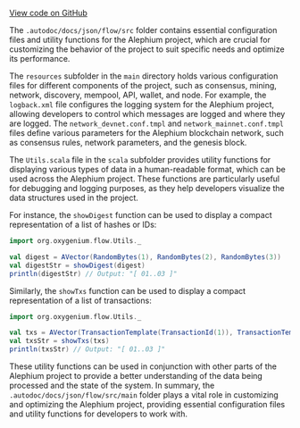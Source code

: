 [View code on GitHub](https://github.com/oxygenium/oxygenium/.autodoc/docs/json/flow/src)

The `.autodoc/docs/json/flow/src` folder contains essential configuration files and utility functions for the Alephium project, which are crucial for customizing the behavior of the project to suit specific needs and optimize its performance.

The `resources` subfolder in the `main` directory holds various configuration files for different components of the project, such as consensus, mining, network, discovery, mempool, API, wallet, and node. For example, the `logback.xml` file configures the logging system for the Alephium project, allowing developers to control which messages are logged and where they are logged. The `network_devnet.conf.tmpl` and `network_mainnet.conf.tmpl` files define various parameters for the Alephium blockchain network, such as consensus rules, network parameters, and the genesis block.

The `Utils.scala` file in the `scala` subfolder provides utility functions for displaying various types of data in a human-readable format, which can be used across the Alephium project. These functions are particularly useful for debugging and logging purposes, as they help developers visualize the data structures used in the project.

For instance, the `showDigest` function can be used to display a compact representation of a list of hashes or IDs:

```scala
import org.oxygenium.flow.Utils._

val digest = AVector(RandomBytes(1), RandomBytes(2), RandomBytes(3))
val digestStr = showDigest(digest)
println(digestStr) // Output: "[ 01..03 ]"
```

Similarly, the `showTxs` function can be used to display a compact representation of a list of transactions:

```scala
import org.oxygenium.flow.Utils._

val txs = AVector(TransactionTemplate(TransactionId(1)), TransactionTemplate(TransactionId(2)), TransactionTemplate(TransactionId(3)))
val txsStr = showTxs(txs)
println(txsStr) // Output: "[ 01..03 ]"
```

These utility functions can be used in conjunction with other parts of the Alephium project to provide a better understanding of the data being processed and the state of the system. In summary, the `.autodoc/docs/json/flow/src/main` folder plays a vital role in customizing and optimizing the Alephium project, providing essential configuration files and utility functions for developers to work with.
